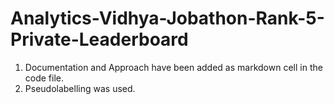 # Analytics-Vidhya-Jobathon-Rank-5-Private-Leaderboard
1. Documentation and Approach have been added as markdown cell in the code file.
2. Pseudolabelling was used.
 
